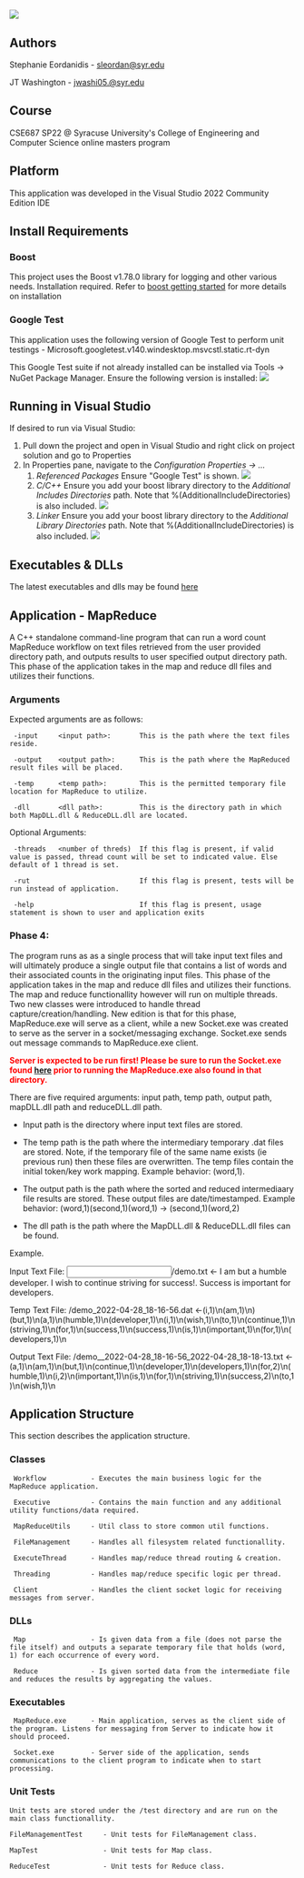 <h1><img src="https://fastly.cdn.syracuse.edu/logos/syr_eng-comp-science_full.svg"></h1>


## Authors
Stephanie Eordanidis - sleordan@syr.edu

JT Washington - jwashi05.@syr.edu

## Course
CSE687 SP22 @ Syracuse University's College of Engineering and Computer Science online masters program

## Platform
This application was developed in the Visual Studio 2022 Community Edition IDE

## Install Requirements

### Boost
This project uses the Boost v1.78.0 library for logging and other various needs. Installation required. Refer to <a href="https://www.boost.org/doc/libs/1_78_0/more/getting_started/index.html">boost getting started</a> for more details on installation

### Google Test
This application uses the following version of Google Test to perform unit testings 
	-	Microsoft.googletest.v140.windesktop.msvcstl.static.rt-dyn
	
This Google Test suite if not already installed can be installed via Tools -> NuGet Package Manager. Ensure the following version is installed: <img src="https://github.com/eordanis/CSE687/blob/main/img/ref_gg_test_2.PNG">
	
## Running in Visual Studio
If desired to run via Visual Studio:

1. Pull down the project and open in Visual Studio and right click on project solution and go to Properties
2. In Properties pane, navigate to the <i>Configuration Properties -> ... </i>
	1. <i>Referenced Packages</i> Ensure "Google Test" is shown. <img src="https://github.com/eordanis/CSE687/blob/main/img/ref_gg_test.PNG">
	2. <i>C/C++</i> Ensure you add your boost library directory to the <i>Additional Includes Directories</i> path. Note that %(AdditionalIncludeDirectories) is also included. <img src="https://github.com/eordanis/CSE687/blob/main/img/cpp_add_inc_dir.PNG">
	3. <i>Linker</i> Ensure you add your boost library directory to the <i>Additional Library Directories</i> path. Note that %(AdditionalIncludeDirectories) is also included. <img src="https://github.com/eordanis/CSE687/blob/main/img/linker_add_lib_dir.PNG">

## Executables & DLLs

The latest executables and dlls may be found <a href="https://github.com/eordanis/CSE687/tree/main/Executables">here</a>

## Application - MapReduce
A C++ standalone command-line program that can run a word count MapReduce workflow on text files retrieved from the user provided directory path, and outputs results to user specified output directory path. This phase of the application takes in the map and reduce dll files and utilizes their functions.

### Arguments
Expected arguments are as follows:

	 -input 	<input path>: 		This is the path where the text files reside.
	 
	 -output 	<output path>: 		This is the path where the MapReduced result files will be placed.
	 
	 -temp 		<temp path>: 		This is the permitted temporary file location for MapReduce to utilize.
	 
	 -dll       <dll path>:         This is the directory path in which both MapDLL.dll & ReduceDLL.dll are located.    
	 
Optional Arguments:

	 -threads	<number of threds)  If this flag is present, if valid value is passed, thread count will be set to indicated value. Else default of 1 thread is set.

	 -rut						    If this flag is present, tests will be run instead of application.
	 
	 -help							If this flag is present, usage statement is shown to user and application exits
	
### Phase 4: 
The program runs as as a single process that will take input text files and will ultimately produce a single output file that contains a list of words and their associated counts in the originating input files. This phase of the application takes in the map and reduce dll files and utilizes their functions.
The map and reduce functionallity however will run on multiple threads. Two new classes were introduced to handle thread capture/creation/handling.
New edition is that for this phase, MapReduce.exe will serve as a client, while a new Socket.exe was created to serve as the server in a socket/messaging exchange. Socket.exe sends out message commands to MapReduce.exe client.

<span style="color:red"><b>Server is expected to be run first! Please be sure to run the Socket.exe found <a href="https://github.com/eordanis/CSE687/tree/main/Executables">here</a> prior to running the MapReduce.exe also found in that directory.</b></span>

There are five required arguments: input path, temp path, output path, mapDLL.dll path and reduceDLL.dll path.
 
* Input path is the directory where input text files are stored.

* The temp path is the path where the intermediary temporary .dat files are stored. Note, if the temporary file of the same name exists (ie previous run) then these files are overwritten. The temp files contain the initial token/key work mapping. Example behavior: (word,1).

* The output path is the path where the sorted and reduced intermediaary file results are stored. These output files are date/timestamped. Example behavior: (word,1)(second,1)(word,1) ->  (second,1)(word,2)

* The dll path is the path where the MapDLL.dll & ReduceDLL.dll files can be found.

Example.

Input   Text File: <input path>/demo.txt                                            <- I am but a humble developer. I wish to continue striving for success!. Success is important for developers.

Temp    Text File: <temp path>/demo_2022-04-28_18-16-56.dat                         <-(i,1)\n(am,1)\n)(but,1)\n(a,1)\n(humble,1)\n(developer,1)\n(i,1)\n(wish,1)\n(to,1)\n(continue,1)\n(striving,1)\n(for,1)\n(success,1)\n(success,1)\n(is,1)\n(important,1)\n(for,1)\n(developers,1)\n

Output  Text File: <temp path>/demo__2022-04-28_18-16-56_2022-04-28_18-18-13.txt    <-(a,1)\n(am,1)\n(but,1)\n(continue,1)\n(developer,1)\n(developers,1)\n(for,2)\n(humble,1)\n(i,2)\n(important,1)\n(is,1)\n(for,1)\n(striving,1)\n(success,2)\n(to,1)\n(wish,1)\n

## Application Structure
This section describes the application structure.

### Classes

	 Workflow           - Executes the main business logic for the MapReduce application.
	 
	 Executive          - Contains the main function and any additional utility functions/data required.
	 
	 MapReduceUtils     - Util class to store common util functions.
	 
	 FileManagement     - Handles all filesystem related functionallity.
	 
	 ExecuteThread		- Handles map/reduce thread routing & creation.
	 
	 Threading			- Handles map/reduce specific logic per thread.
	 
	 Client             - Handles the client socket logic for receiving messages from server.
	 
### DLLs
	 
	 Map                - Is given data from a file (does not parse the file itself) and outputs a separate temporary file that holds (word, 1) for each occurrence of every word.
	 	 
	 Reduce             - Is given sorted data from the intermediate file and reduces the results by aggregating the values.
### Executables

	 MapReduce.exe 		- Main application, serves as the client side of the program. Listens for messaging from Server to indicate how it should proceed.

	 Socket.exe 		- Server side of the application, sends communications to the client program to indicate when to start processing.

### Unit Tests

	Unit tests are stored under the /test directory and are run on the main class functionallity.
	
	FileManagementTest     - Unit tests for FileManagement class.
	 
	MapTest                - Unit tests for Map class.
	 	 
	ReduceTest             - Unit tests for Reduce class.